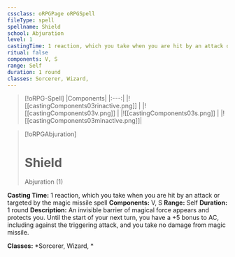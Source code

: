 ```yaml
---
cssclass: oRPGPage oRPGSpell
fileType: spell
spellname: Shield
school: Abjuration
level: 1
castingTime: 1 reaction, which you take when you are hit by an attack or targeted by the magic missile spell
ritual: false
components: V, S
range: Self
duration: 1 round
classes: Sorcerer, Wizard,
---
```

> [!oRPG-Spell]
> |Components|
> |:---:|
> |![[castingComponents03rinactive.png]] |
> |![[castingComponents03v.png]] |
> |![[castingComponents03s.png]] |
> |![[castingComponents03minactive.png]]|

> [!oRPGAbjuration]
>#  Shield
> Abjuration  (1)

**Casting Time:** 1 reaction, which you take when you are hit by an attack or targeted by the magic missile spell
**Components:** V, S
**Range:** Self
**Duration:**  1 round
**Description:**
An invisible barrier of magical force appears and protects you. Until the start of your next turn, you have a +5 bonus to AC, including against the triggering attack, and you take no damage from magic missile.



**Classes:**  *Sorcerer, Wizard, *


